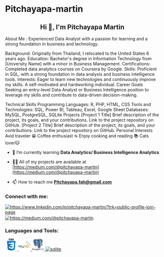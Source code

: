 # Pitchayapa-martin
<h2 align="center">Hi 👋, I'm Pitchayapa Martin</h2>
About Me :
Experienced Data Analyst with a passion for learning and a strong foundation in business and technology.

Background: 
Originally from Thailand, I relocated to the United States 6 years ago.
Education: 
Bachelor's degree in Information Technology from [University Name] with a minor in Business Management.
Certifications: 
Completed data analytics courses on Coursera by Google.
Skills: 
Proficient in SQL, with a strong foundation in data analysis and business intelligence tools.
Interests: 
Eager to learn new technologies and continuously improve my skills. A self-motivated and hardworking individual.
Career Goals
Seeking an entry-level Data Analyst or Business Intelligence position to leverage my skills and contribute to data-driven decision-making.

Technical Skills
Programming Languages: R, PHP, HTML, CSS
Tools and Technologies: SQL, Power BI, Tableau, Excel, Google Sheet
Databases:  MySQL, PostgreSQL, SQLite
Projects
[Project 1 Title]
Brief description of the project, its goals, and your contributions.
Link to the project repository on GitHub.
[Project 2 Title]
Brief description of the project, its goals, and your contributions.
Link to the project repository on GitHub.
Personal Interests
Avid traveler 😁
Coffee enthusiast ☕
Enjoy cooking and reading 📚
Cats lover🐱

- 🌱 I’m currently learning **Data Analytics/ Business Intelligence Analytics**

- 👨‍💻 All of my projects are available at [https://medium.com/@pitchayapa-martin](https://medium.com/@pitchayapa-martin)

- 📫 How to reach me **Pitchayapa.fah@gmail.com**

<h3 align="left">Connect with me:</h3>
<p align="left">
<a href="https://linkedin.com/in/https://www.linkedin.com/in/pitchayapa-martin/?trk=public-profile-join-page" target="blank"><img align="center" src="https://raw.githubusercontent.com/rahuldkjain/github-profile-readme-generator/master/src/images/icons/Social/linked-in-alt.svg" alt="https://www.linkedin.com/in/pitchayapa-martin/?trk=public-profile-join-page" height="30" width="40" /></a>
<a href="https://medium.com/https://medium.com/@pitchayapa-martin" target="blank"><img align="center" src="https://raw.githubusercontent.com/rahuldkjain/github-profile-readme-generator/master/src/images/icons/Social/medium.svg" alt="https://medium.com/@pitchayapa-martin" height="30" width="40" /></a>
</p>

<h3 align="left">Languages and Tools:</h3>
<p align="left"> <a href="https://www.w3schools.com/css/" target="_blank" rel="noreferrer"> <img src="https://raw.githubusercontent.com/devicons/devicon/master/icons/css3/css3-original-wordmark.svg" alt="css3" width="40" height="40"/> </a> <a href="https://www.mysql.com/" target="_blank" rel="noreferrer"> <img src="https://raw.githubusercontent.com/devicons/devicon/master/icons/mysql/mysql-original-wordmark.svg" alt="mysql" width="40" height="40"/> </a> <a href="https://www.postgresql.org" target="_blank" rel="noreferrer"> <img src="https://raw.githubusercontent.com/devicons/devicon/master/icons/postgresql/postgresql-original-wordmark.svg" alt="postgresql" width="40" height="40"/> </a> <a href="https://www.sqlite.org/" target="_blank" rel="noreferrer"> <img src="https://www.vectorlogo.zone/logos/sqlite/sqlite-icon.svg" alt="sqlite" width="40" height="40"/> </a> </p>
